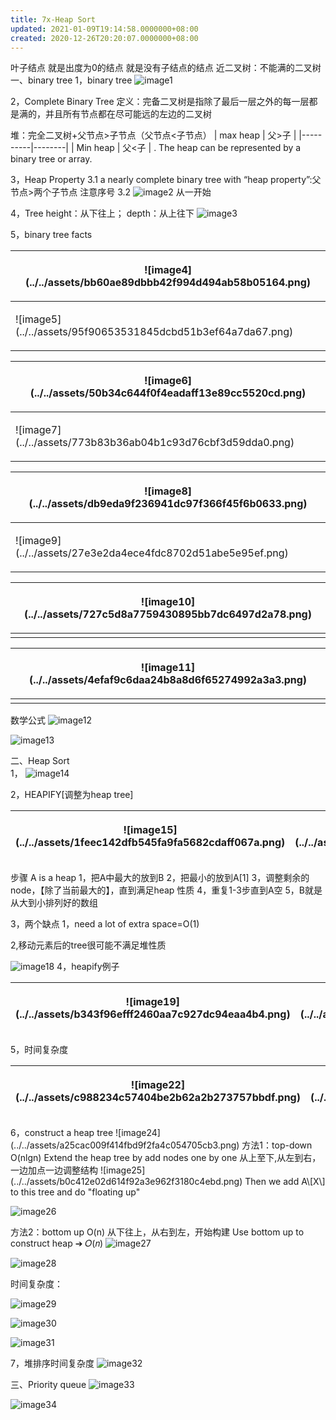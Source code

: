 ```yaml
---
title: 7x-Heap Sort
updated: 2021-01-09T19:14:58.0000000+08:00
created: 2020-12-26T20:20:07.0000000+08:00
---
```


叶子结点 就是出度为0的结点 就是没有子结点的结点
近二叉树：不能满的二叉树
一、binary tree
1，binary tree
![image1](../../assets/de0fb07a11084ae5a272c40f9a700ba7.png)

2，Complete Binary Tree
定义：完备二叉树是指除了最后一层之外的每一层都是满的，并且所有节点都在尽可能远的左边的二叉树

堆：完全二叉树+父节点\>子节点（父节点\<子节点）
| max heap | 父\>子 |
|----------|--------|
| Min heap | 父\<子 |
. The heap can be represented by a binary tree or array.

3，Heap Property
3.1 a nearly complete binary tree with “heap property”:父节点\>两个子节点
注意序号
3.2
![image2](../../assets/79e67fac193d46848549625fac8bc462.png)
从一开始

4，Tree
height：从下往上；
depth：从上往下
![image3](../../assets/90850114032c4b71855122fe5fdd9ac8.png)

5，binary tree facts
<table>
<colgroup>
<col style="width: 100%" />
</colgroup>
<thead>
<tr class="header">
<th><p>![image4](../../assets/bb60ae89dbbb42f994d494ab58b05164.png)</p>
<p></p></th>
</tr>
</thead>
<tbody>
<tr class="odd">
<td><p>![image5](../../assets/95f90653531845dcbd51b3ef64a7da67.png)</p>
<p></p></td>
</tr>
</tbody>
</table>

<table>
<colgroup>
<col style="width: 100%" />
</colgroup>
<thead>
<tr class="header">
<th><p>![image6](../../assets/50b34c644f0f4eadaff13e89cc5520cd.png)</p>
<p></p></th>
</tr>
</thead>
<tbody>
<tr class="odd">
<td><p>![image7](../../assets/773b83b36ab04b1c93d76cbf3d59dda0.png)</p>
<p></p></td>
</tr>
</tbody>
</table>

<table>
<colgroup>
<col style="width: 100%" />
</colgroup>
<thead>
<tr class="header">
<th><p>![image8](../../assets/db9eda9f236941dc97f366f45f6b0633.png)</p>
<p></p></th>
</tr>
</thead>
<tbody>
<tr class="odd">
<td><p>![image9](../../assets/27e3e2da4ece4fdc8702d51abe5e95ef.png)</p>
<p></p></td>
</tr>
</tbody>
</table>

<table>
<colgroup>
<col style="width: 100%" />
</colgroup>
<thead>
<tr class="header">
<th><p>![image10](../../assets/727c5d8a7759430895bb7dc6497d2a78.png)</p>
<p></p></th>
</tr>
</thead>
<tbody>
<tr class="odd">
<td></td>
</tr>
</tbody>
</table>

<table>
<colgroup>
<col style="width: 100%" />
</colgroup>
<thead>
<tr class="header">
<th><p>![image11](../../assets/4efaf9c6daa24b8a8d6f65274992a3a3.png)</p>
<p></p></th>
</tr>
</thead>
<tbody>
<tr class="odd">
<td></td>
</tr>
</tbody>
</table>

数学公式
![image12](../../assets/0eb17b1b38b0405aa3660397c3624e5f.png)

![image13](../../assets/f14a2b6776884cacaa34e54111a14591.png)

二、Heap Sort  
1，
![image14](../../assets/882c3c8b85464ea583d03f4f5b5ebc88.png)

2，HEAPIFY\[调整为heap tree\]
<table>
<colgroup>
<col style="width: 34%" />
<col style="width: 33%" />
<col style="width: 31%" />
</colgroup>
<thead>
<tr class="header">
<th><p>![image15](../../assets/1feec142dfb545fa9fa5682cdaff067a.png)</p>
<p></p></th>
<th><p>![image16](../../assets/b8aec7b4adf748e8af9bc756f937af06.png)</p>
<p></p></th>
<th><p>![image17](../../assets/6ebe15fa1b2e452e83d9271a7f6dc484.png)</p>
<p></p></th>
</tr>
</thead>
<tbody>
</tbody>
</table>

步骤
A is a heap
1，把A中最大的放到B
2，把最小的放到A\[1\]
3，调整剩余的node，【除了当前最大的】，直到满足heap 性质
4，重复1-3步直到A空
5，B就是从大到小排列好的数组

3，两个缺点
1，need a lot of extra space=O(1)

2,移动元素后的tree很可能不满足堆性质

![image18](../../assets/bf300805df4140baa8d3dbcd3b3fc862.png)
4，heapify例子
<table>
<colgroup>
<col style="width: 32%" />
<col style="width: 33%" />
<col style="width: 33%" />
</colgroup>
<thead>
<tr class="header">
<th><p>![image19](../../assets/b343f96efff2460aa7c927dc94eaa4b4.png)</p>
<p></p></th>
<th><p>![image20](../../assets/41e4866d1fb24671af17bf0c7278c222.png)</p>
<p></p></th>
<th><p>![image21](../../assets/09271f9013f844a284d9246d9dd4cc99.png)</p>
<p></p></th>
</tr>
</thead>
<tbody>
</tbody>
</table>

5，时间复杂度
<table>
<colgroup>
<col style="width: 41%" />
<col style="width: 58%" />
</colgroup>
<thead>
<tr class="header">
<th><p>![image22](../../assets/c988234c57404be2b62a2b273757bbdf.png)</p>
<p></p></th>
<th><p>![image23](../../assets/fd5aa43dd75c45b78543bb9b4095c958.png)</p>
<p></p></th>
</tr>
</thead>
<tbody>
</tbody>
</table>
6，construct a heap tree
![image24](../../assets/a25cac009f414fbd9f2fa4c054705cb3.png)
方法1：top-down O(nlgn)
Extend the heap tree by add nodes one by one
从上至下,从左到右，一边加点一边调整结构
![image25](../../assets/b0c412e02d614f92a3e962f3180c4ebd.png)
Then we add A\[X\] to this tree and do "floating up"

![image26](../../assets/d44bb6fa31054fd3bb484d17a29abac3.png)

方法2：bottom up O(n)
从下往上，从右到左，开始构建
Use bottom up to construct heap ➔ 𝑂(𝑛)
![image27](../../assets/a01fec35fadd4395bd29ca1eba17eda5.png)

![image28](../../assets/d7e61d9e5a344d059c605e5e6c5e8a41.png)

时间复杂度：  

![image29](../../assets/373a4d4ea49542b5b54a0aade25c139a.png)

![image30](../../assets/1c70e9443df14437b993e5193420a56f.png)

![image31](../../assets/b70096cd4da84f14b53ab650d9276734.png)

7，堆排序时间复杂度
![image32](../../assets/7df8a51055ba403f83a31ce8bcaee746.png)

三、Priority queue
![image33](../../assets/db828d32b9934cc488c7d489df5c0d63.png)

![image34](../../assets/ef6cd0e7aa5c45e1825ce53c7f122542.png)

